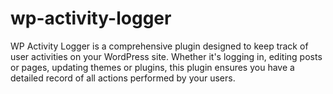 # wp-activity-logger
WP Activity Logger is a comprehensive plugin designed to keep track of user activities on your WordPress site. Whether it's logging in, editing posts or pages, updating themes or plugins, this plugin ensures you have a detailed record of all actions performed by your users.
